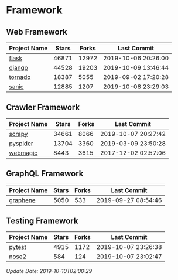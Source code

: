 # Framework

## Web Framework

| Project Name | Stars | Forks | Last Commit |
| ------------ | ----- | ----- | ----------- |
| [flask](https://github.com/pallets/flask) | 46871 | 12972 | 2019-10-06 20:26:00 |
| [django](https://github.com/django/django) | 44528 | 19203 | 2019-10-09 13:46:44 |
| [tornado](https://github.com/tornadoweb/tornado) | 18387 | 5055 | 2019-09-02 17:20:28 |
| [sanic](https://github.com/huge-success/sanic) | 12885 | 1207 | 2019-10-08 23:29:03 |

## Crawler Framework

| Project Name | Stars | Forks | Last Commit |
| ------------ | ----- | ----- | ----------- |
| [scrapy](https://github.com/scrapy/scrapy) | 34661 | 8066 | 2019-10-07 20:27:42 |
| [pyspider](https://github.com/binux/pyspider) | 13704 | 3360 | 2019-03-09 23:50:28 |
| [webmagic](https://github.com/code4craft/webmagic) | 8443 | 3615 | 2017-12-02 02:57:06 |

## GraphQL Framework

| Project Name | Stars | Forks | Last Commit |
| ------------ | ----- | ----- | ----------- |
| [graphene](https://github.com/graphql-python/graphene) | 5050 | 533 | 2019-09-27 08:54:46 |

## Testing Framework

| Project Name | Stars | Forks | Last Commit |
| ------------ | ----- | ----- | ----------- |
| [pytest](https://github.com/pytest-dev/pytest) | 4915 | 1172 | 2019-10-07 23:26:38 |
| [nose2](https://github.com/nose-devs/nose2) | 584 | 124 | 2019-10-07 23:02:47 |

*Update Date: 2019-10-10T02:00:29*